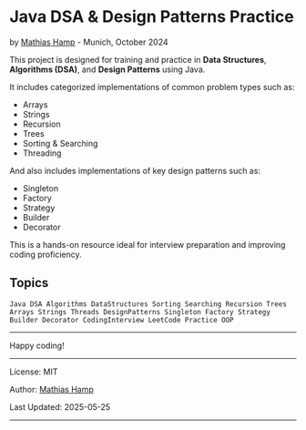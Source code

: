 # Java DSA & Design Patterns Practice

by [Mathias Hamp](https://github.com/mhamp)  - Munich, October 2024

This project is designed for training and practice in **Data Structures**, **Algorithms (DSA)**, and **Design Patterns** using Java.

It includes categorized implementations of common problem types such as:

- Arrays
- Strings
- Recursion
- Trees
- Sorting & Searching
- Threading

And also includes implementations of key design patterns such as:

- Singleton
- Factory
- Strategy
- Builder
- Decorator

This is a hands-on resource ideal for interview preparation and improving coding proficiency.

## Topics

```
Java DSA Algorithms DataStructures Sorting Searching Recursion Trees Arrays Strings Threads DesignPatterns Singleton Factory Strategy Builder Decorator CodingInterview LeetCode Practice OOP
```

---

Happy coding!

***
License: MIT

Author: [Mathias Hamp](https://github.com/mhamp)

Last Updated: 2025-05-25
***
